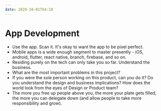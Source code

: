 ```yaml
---
date: 2020-10-01T04:10
---
```


# App Development

- Use the app. Scan it. It's okay to want the app to be pixel perfect.
- Mobile apps is a wide enough segment to master presently - iOS, android, flutter, react native, branch, firebase, and so on.
- Residing purely on the tech can only take you so far. Understand the business.
- What are the most important problems in this project?
- If you were the sole person working on this product, can you do it? Do you understand the design and business implications? How does the world look from the eyes of Design or Product team?
- The more you free up people above you, the more your plate gets filled, the more you can delegate down (and allow people to take more responsibility and grow).
